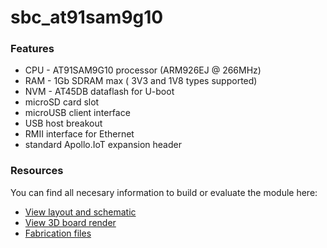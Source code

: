 # sbc_at91sam9g10

### Features
 * CPU - AT91SAM9G10 processor (ARM926EJ @ 266MHz)
 * RAM - 1Gb SDRAM max ( 3V3 and 1V8 types supported)
 * NVM - AT45DB dataflash for U-boot
 * microSD card slot
 * microUSB client interface
 * USB host breakout
 * RMII interface for Ethernet
 * standard Apollo.IoT expansion header

### Resources
You can find all necesary information to build or evaluate the module here:
   - [View layout and schematic]() 
   - [View 3D board render]()
   - [Fabrication files](https://github.com/vd-rd/sbc_at91sam9g10/releases)
